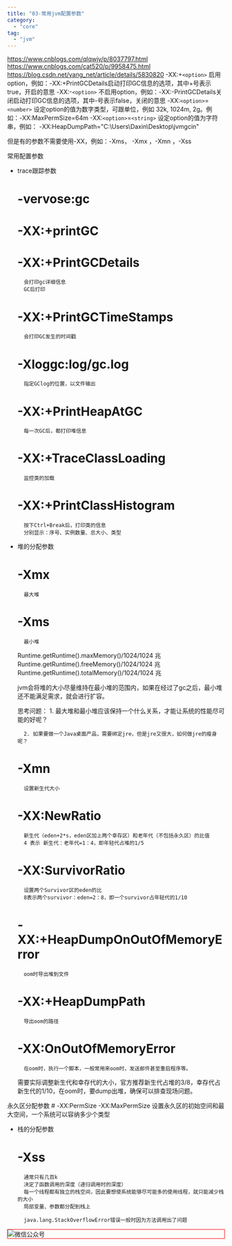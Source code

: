 ```yaml
---
title: "03-常用jvm配置参数"
category:
  - "core"
tag:
  - "jvm"
---
```



https://www.cnblogs.com/qlqwjy/p/8037797.html
https://www.cnblogs.com/cat520/p/9958475.html
https://blog.csdn.net/yang_net/article/details/5830820
-XX:+`<option>` 启用option，例如：-XX:+PrintGCDetails启动打印GC信息的选项，其中+号表示true，开启的意思
-XX:-`<option>` 不启用option，例如：-XX:-PrintGCDetails关闭启动打印GC信息的选项，其中-号表示false，关闭的意思
-XX:`<option>`=`<number>` 设定option的值为数字类型，可跟单位，例如 32k, 1024m, 2g。例如：-XX:MaxPermSize=64m
-XX:`<option>`=`<string>` 设定option的值为字符串，例如： -XX:HeapDumpPath="C:\Users\Daxin\Desktop\jvmgcin"

但是有的参数不需要使用-XX，例如：-Xms， -Xmx ，-Xmn ，-Xss



常用配置参数
- trace跟踪参数
	# -vervose:gc
	# -XX:+printGC
	# -XX:+PrintGCDetails
		会打印gc详细信息
		GC后打印
	# -XX:+PrintGCTimeStamps
		会打印GC发生的时间戳
	# -Xloggc:log/gc.log
		指定GClog的位置，以文件输出
	# -XX:+PrintHeapAtGC
		每一次GC后，都打印堆信息
	# -XX:+TraceClassLoading
		监控类的加载
	# -XX:+PrintClassHistogram
		按下Ctrl+Break后，打印类的信息
		分别显示：序号、实例数量、总大小、类型

- 堆的分配参数
	# -Xmx
		最大堆		
	# -Xms
		最小堆
	Runtime.getRuntime().maxMemory()/1024/1024 兆
	Runtime.getRuntime().freeMemory()/1024/1024 兆
	Runtime.getRuntime().totalMemory()/1024/1024 兆

	jvm会将堆的大小尽量维持在最小堆的范围内，如果在经过了gc之后，最小堆还不能满足需求，就会进行扩容。

	思考问题：
		1. 最大堆和最小堆应该保持一个什么关系，才能让系统的性能尽可能的好呢？

		2. 如果要做一个Java桌面产品，需要绑定jre，但是jre又很大，如何做jre的瘦身呢？


	# -Xmn
		设置新生代大小
	# -XX:NewRatio
		新生代（eden+2*s，eden区加上两个幸存区）和老年代（不包括永久区）的比值
		4 表示 新生代：老年代=1：4，即年轻代占堆的1/5
	# -XX:SurvivorRatio
		设置两个Survivor区的eden的比
		8表示两个survivor：eden=2：8，即一个survivor占年轻代的1/10
	# -XX:+HeapDumpOnOutOfMemoryError
		oom时导出堆到文件
	# -XX:+HeapDumpPath
		导出oom的路径
	# -XX:OnOutOfMemoryError
		在oom时，执行一个脚本，一般常用来oom时，发送邮件甚至重启程序等。
	需要实际调整新生代和幸存代的大小，官方推荐新生代占堆的3/8，幸存代占新生代的1/10，在oom时，要dump出堆，确保可以排查现场问题。

永久区分配参数
	# -XX:PermSize -XX:MaxPermSize
		设置永久区的初始空间和最大空间，一个系统可以容纳多少个类型

- 栈的分配参数
	# -Xss
		通常只有几百k
		决定了函数调用的深度（递归调用时的深度）
		每一个线程都有独立的栈空间，因此要想使系统能够尽可能多的使用线程，就只能减少栈的大小
		局部变量、参数都分配到栈上

		java.lang.StackOverflowError错误一般时因为方法调用出了问题
<img style="border:1px red solid; display:block; margin:0 auto;" :src="$withBase('/qrcode.jpg')" alt="微信公众号" />
